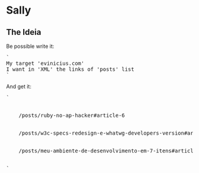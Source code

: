 Sally
=====

The Ideia
---------
Be possible write it:


<pre>`
My target 'evinicius.com'
I want in 'XML' the links of 'posts' list
`</pre>

And get it:

<pre>`
<posts>
  <post>
    <link>/posts/ruby-no-ap-hacker#article-6</link>
  </post>
  <post>
    <link>/posts/w3c-specs-redesign-e-whatwg-developers-version#article-2</link>
  </post>
  <post>
    <link>/posts/meu-ambiente-de-desenvolvimento-em-7-itens#article-1</link>
  </post>
</posts>
`</pre>
